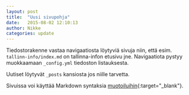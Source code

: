 ```yaml
---
layout: post
title:  "Uusi sivupohja"
date:   2015-08-02 12:10:13
author: Nikke
categories: update
---
```

Tiedostorakenne vastaa navigaatiosta löytyviä sivuja niin, että esim. `tallinn-info/index.md` on tallinna-infon etusivu jne. Navigaatiota pystyy muokkaamaan `_config.yml` tiedoston listauksesta.

Uutiset löytyvät `_posts` kansiosta jos niille tarvetta.

Sivuissa voi käyttää Markdown syntaksia [muotoiluihin][markdown-manual]{:target="_blank"}.

[markdown-manual]: https://github.com/adam-p/markdown-here/wiki/Markdown-Cheatsheet
